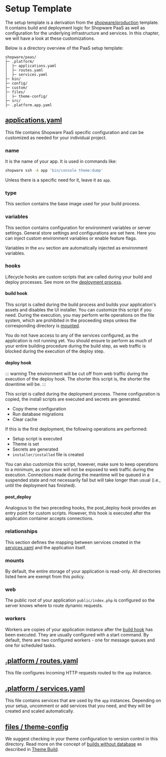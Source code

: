 # Setup Template

The setup template is a derivation from the [shopware/production](https://github.com/shopware/production) template. It contains build and deployment logic for Shopware PaaS as well as configuration for the underlying infrastructure and services. In this chapter, we will have a look at these customizations.

Below is a directory overview of the PaaS setup template:

```text
shopware/paas/
├─ .platform/
│  ├─ applications.yaml
│  ├─ routes.yaml
│  ├─ services.yaml
├─ bin/
├─ config/
├─ custom/
├─ files/
│  ├─ theme-config/
├─ src/
├─ .platform.app.yaml
```

## [applications.yaml](https://github.com/shopware/recipes/blob/main/shopware/paas-meta/6.4/.platform/applications.yaml)

This file contains Shopware PaaS specific configuration and can be customized as needed for your individual project.

### name

It is the name of your app. It is used in commands like:

```bash
shopware ssh -A app 'bin/console theme:dump'
```

Unless there is a specific need for it, leave it as `app`.

### type

This section contains the base image used for your build process.

### variables

This section contains configuration for environment variables or server settings. General store settings and configurations are set here. Here you can inject custom environment variables or enable feature flags.

Variables in the `env` section are automatically injected as environment variables.

### hooks

Lifecycle hooks are custom scripts that are called during your build and deploy processes. See more on the [deployment process](./build-deploy.md#push-main-branch).

#### build hook

This script is called during the build process and builds your application's assets and disables the UI installer. You can customize this script if you need. During the execution, you may perform write operations on the file system, which are prohibited in the proceeding steps unless the corresponding directory is [mounted](#mounts).

You do not have access to any of the services configured, as the application is not running yet. You should ensure to perform as much of your entire building procedure during the build step, as web traffic is blocked during the execution of the deploy step.

#### deploy hook

::: warning
The environment will be cut off from web traffic during the execution of the deploy hook. The shorter this script is, the shorter the downtime will be.
:::

This script is called during the deployment process. Theme configuration is copied, the install scripts are executed and secrets are generated.

* Copy theme configuration
* Run database migrations
* Clear cache

If this is the first deployment, the following operations are performed:

* Setup script is executed
* Theme is set
* Secrets are generated
* `installer/installed` file is created

You can also customize this script, however, make sure to keep operations to a minimum, as your store will not be exposed to web traffic during the execution. Connections made during the meantime will be queued in a suspended state and not necessarily fail but will take longer than usual (i.e., until the deployment has finished).

#### post_deploy

Analogous to the two preceding hooks, the post_deploy hook provides an entry point for custom scripts. However, this hook is executed after the application container accepts connections.

### relationships

This section defines the mapping between services created in the [services.yaml](https://github.com/shopware/recipes/blob/main/shopware/paas-meta/6.4/.platform/services.yaml) and the application itself.

### mounts

By default, the entire storage of your application is read-only. All directories listed here are exempt from this policy.

### web

The public root of your application `public/index.php` is configured so the server knows where to route dynamic requests.

### workers

Workers are copies of your application instance after the [build hook](#build-hook) has been executed. They are usually configured with a start command. By default, there are two configured workers - one for message queues and one for scheduled tasks.

## [.platform / routes.yaml](https://github.com/shopware/recipes/blob/main/shopware/paas-meta/6.4/.platform/routes.yaml)

This file configures incoming HTTP requests routed to the `app` instance.

## [.platform / services.yaml](https://github.com/shopware/recipes/blob/main/shopware/paas-meta/6.4/.platform/services.yaml)

This file contains services that are used by the `app` instances. Depending on your setup, uncomment or add services that you need, and they will be created and scaled automatically.

## [files / theme-config](https://github.com/shopware/recipes/tree/main/shopware/paas-meta/6.4/files/theme-config)

We suggest checking in your theme configuration to version control in this directory. Read more on the concept of [builds without database](../../guides/hosting/installation-updates/deployments/build-w-o-db.md) as described in [Theme Build](./theme-build.md).

